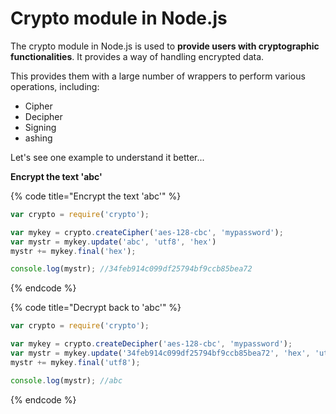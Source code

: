 # Crypto module in Node.js

The crypto module in Node.js is used to **provide users with cryptographic functionalities**. It provides a way of handling encrypted data.

This provides them with a large number of wrappers to perform various operations, including:

* Cipher
* Decipher
* Signing
* ashing

Let's see one example to understand it better...&#x20;

**Encrypt the text 'abc'**

{% code title="Encrypt the text 'abc'" %}
```javascript
var crypto = require('crypto');

var mykey = crypto.createCipher('aes-128-cbc', 'mypassword');
var mystr = mykey.update('abc', 'utf8', 'hex')
mystr += mykey.final('hex');

console.log(mystr); //34feb914c099df25794bf9ccb85bea72
```
{% endcode %}

{% code title="Decrypt back to 'abc'" %}
```javascript
var crypto = require('crypto');

var mykey = crypto.createDecipher('aes-128-cbc', 'mypassword');
var mystr = mykey.update('34feb914c099df25794bf9ccb85bea72', 'hex', 'utf8')
mystr += mykey.final('utf8');

console.log(mystr); //abc
```
{% endcode %}

